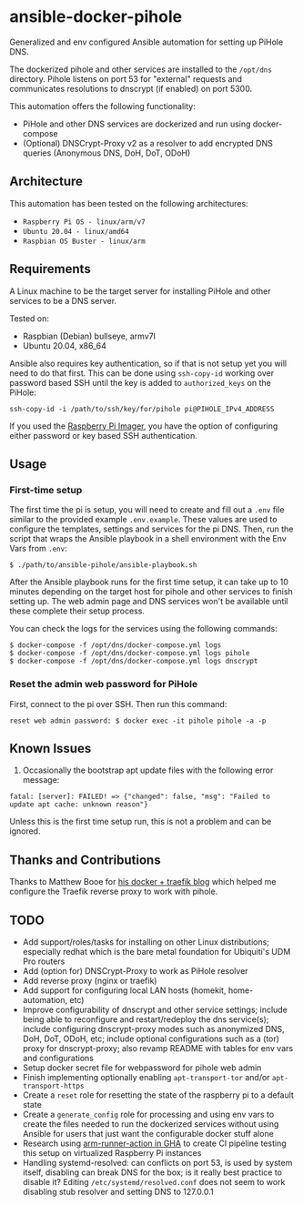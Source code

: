 # ansible-docker-pihole

Generalized and env configured Ansible automation for setting up PiHole DNS.

The dockerized pihole and other services are installed to the `/opt/dns` directory. Pihole listens on port 53 for "external" requests and communicates resolutions to dnscrypt (if enabled) on port 5300.

This automation offers the following functionality:

* PiHole and other DNS services are dockerized and run using docker-compose
* (Optional) DNSCrypt-Proxy v2 as a resolver to add encrypted DNS queries (Anonymous DNS, DoH, DoT, ODoH)


## Architecture

This automation has been tested on the following architectures:

* `Raspberry Pi OS - linux/arm/v7`
* `Ubuntu 20.04 - linux/amd64`
* `Raspbian OS Buster - linux/arm`


## Requirements

A Linux machine to be the target server for installing PiHole and other services to be a DNS server.

Tested on:
* Raspbian (Debian) bullseye, armv7l
* Ubuntu 20.04, x86_64

Ansible also requires key authentication, so if that is not setup yet you will need to do that first. This can be done using `ssh-copy-id` working over password based SSH until the key is added to `authorized_keys` on the PiHole:

```
ssh-copy-id -i /path/to/ssh/key/for/pihole pi@PIHOLE_IPv4_ADDRESS
```

If you used the [Raspberry Pi Imager](https://www.raspberrypi.com/software/), you have the option of configuring either password or key based SSH authentication.


## Usage
### First-time setup

The first time the pi is setup, you will need to create and fill out a `.env` file similar to the provided example `.env.example`. These values are used to configure the templates, settings and services for the pi DNS. Then, run the script that wraps the Ansible playbook in a shell environment with the Env Vars from `.env`:

```
$ ./path/to/ansible-pihole/ansible-playbook.sh
```

After the Ansible playbook runs for the first time setup, it can take up to 10 minutes depending on the target host for pihole and other services to finish setting up. The web admin page and DNS services won't be available until these complete their setup process.

You can check the logs for the services using the following commands:

```
$ docker-compose -f /opt/dns/docker-compose.yml logs
$ docker-compose -f /opt/dns/docker-compose.yml logs pihole
$ docker-compose -f /opt/dns/docker-compose.yml logs dnscrypt
```


### Reset the admin web password for PiHole

First, connect to the pi over SSH. Then run this command:
```
reset web admin password: $ docker exec -it pihole pihole -a -p
```


## Known Issues

1. Occasionally the bootstrap apt update files with the following error message:

```
fatal: [server]: FAILED! => {"changed": false, "msg": "Failed to update apt cache: unknown reason"}
```

Unless this is the first time setup run, this is not a problem and can be ignored.


## Thanks and Contributions

Thanks to Matthew Booe for [his docker + traefik blog](https://codecaptured.com/blog/self-hosting-pi-hole-with-docker-and-traefik/) which helped me configure the Traefik reverse proxy to work with pihole.


## TODO
* Add support/roles/tasks for installing on other Linux distributions; especially redhat which is the bare metal foundation for Ubiquiti's UDM Pro routers
* Add (option for) DNSCrypt-Proxy to work as PiHole resolver
* Add reverse proxy (nginx or traefik)
* Add support for configuring local LAN hosts (homekit, home-automation, etc)
* Improve configurability of dnscrypt and other service settings; include being able to reconfigure and restart/redeploy the dns service(s); include configuring dnscrypt-proxy modes such as anonymized DNS, DoH, DoT, ODoH, etc; include optional configurations such as a (tor) proxy for dnscrypt-proxy; also revamp README with tables for env vars and configurations
* Setup docker secret file for webpassword for pihole web admin
* Finish implementing optionally enabling `apt-transport-tor` and/or `apt-transport-https`
* Create a `reset` role for resetting the state of the raspberry pi to a default state
* Create a `generate_config` role for processing and using env vars to create the files needed to run the dockerized services without using Ansible for users that just want the configurable docker stuff alone
* Research using [arm-runner-action in GHA](https://github.com/pguyot/arm-runner-action) to create CI pipeline testing this setup on virtualized Raspberry Pi instances
* Handling systemd-resolved: can conflicts on port 53, is used by system itself, disabling can break DNS for the box; is it really best practice to disable it? Editing `/etc/systemd/resolved.conf` does not seem to work disabling stub resolver and setting DNS to 127.0.0.1